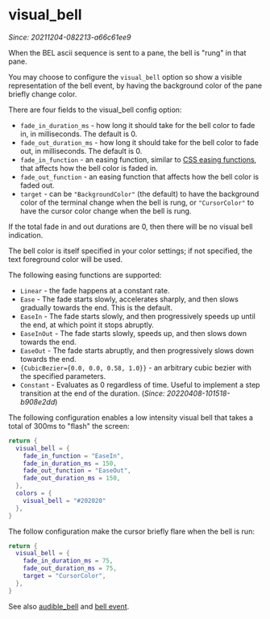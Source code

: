 # visual_bell

*Since: 20211204-082213-a66c61ee9*

When the BEL ascii sequence is sent to a pane, the bell is "rung" in that pane.

You may choose to configure the `visual_bell` option so show a visible representation of the bell event,
by having the background color of the pane briefly change color.

There are four fields to the visual_bell config option:

* `fade_in_duration_ms` - how long it should take for the bell color to fade in, in milliseconds. The default is 0.
* `fade_out_duration_ms` - how long it should take for the bell color to fade out, in milliseconds. The default is 0.
* `fade_in_function` - an easing function, similar to [CSS easing functions](https://developer.mozilla.org/en-US/docs/Web/CSS/easing-function), that affects how the bell color is faded in.
* `fade_out_function` - an easing function that affects how the bell color is faded out.
* `target` - can be `"BackgroundColor"` (the default) to have the background color of the terminal change when the bell is rung, or `"CursorColor"` to have the cursor color change when the bell is rung.

If the total fade in and out durations are 0, then there will be no visual bell indication.

The bell color is itself specified in your color settings; if not specified, the text foreground color will be used.

The following easing functions are supported:

* `Linear` - the fade happens at a constant rate.
* `Ease` - The fade starts slowly, accelerates sharply, and then slows gradually towards the end. This is the default.
* `EaseIn` - The fade starts slowly, and then progressively speeds up until the end, at which point it stops abruptly.
* `EaseInOut` - The fade starts slowly, speeds up, and then slows down towards the end.
* `EaseOut` - The fade starts abruptly, and then progressively slows down towards the end.
* `{CubicBezier={0.0, 0.0, 0.58, 1.0}}` - an arbitrary cubic bezier with the specified parameters.
* `Constant` - Evaluates as 0 regardless of time. Useful to implement a step transition at the end of the duration. (*Since: 20220408-101518-b908e2dd*)

The following configuration enables a low intensity visual bell that takes a total of 300ms to "flash" the screen:

```lua
return {
  visual_bell = {
    fade_in_function = "EaseIn",
    fade_in_duration_ms = 150,
    fade_out_function = "EaseOut",
    fade_out_duration_ms = 150,
  },
  colors = {
    visual_bell = "#202020"
  },
}
```

The follow configuration make the cursor briefly flare when the bell is run:

```lua
return {
  visual_bell = {
    fade_in_duration_ms = 75,
    fade_out_duration_ms = 75,
    target = "CursorColor",
  },
}
```

See also [audible_bell](audible_bell.md) and [bell event](../window-events/bell.md).
